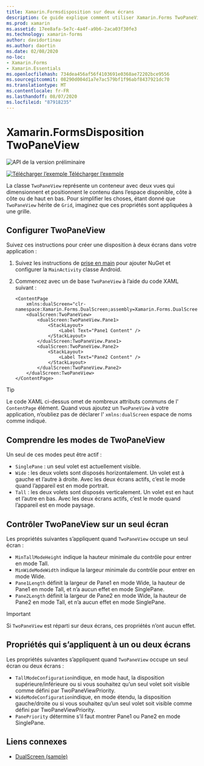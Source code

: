 ```yaml
---
title: Xamarin.Formsdisposition sur deux écrans
description: Ce guide explique comment utiliser Xamarin.Forms TwoPaneView pour optimiser votre expérience d’application pour les appareils à deux écrans tels que surface Duo et surface Neo.
ms.prod: xamarin
ms.assetid: 17ee8afa-5e7c-4a4f-a9b6-2aca03f30fe3
ms.technology: xamarin-forms
author: davidortinau
ms.author: daortin
ms.date: 02/08/2020
no-loc:
- Xamarin.Forms
- Xamarin.Essentials
ms.openlocfilehash: 734dea456af56f4103691e0368ae72202bce9556
ms.sourcegitcommit: 08290d004d1a7e7ac579bf1f96abf8437921dc70
ms.translationtype: MT
ms.contentlocale: fr-FR
ms.lasthandoff: 08/07/2020
ms.locfileid: "87918235"
---
```

# <a name="no-locxamarinforms-twopaneview-layout"></a>Xamarin.FormsDisposition TwoPaneView

![API de la version préliminaire](~/media/shared/preview.png)

[![Télécharger l’exemple](~/media/shared/download.png) Télécharger l’exemple](https://docs.microsoft.com/samples/xamarin/xamarin-forms-samples/userinterface-dualscreendemos/)

La classe `TwoPaneView` représente un conteneur avec deux vues qui dimensionnent et positionnent le contenu dans l’espace disponible, côte à côte ou de haut en bas. Pour simplifier les choses, étant donné que `TwoPaneView` hérite de `Grid`, imaginez que ces propriétés sont appliquées à une grille.

## <a name="set-up-twopaneview"></a>Configurer TwoPaneView

Suivez ces instructions pour créer une disposition à deux écrans dans votre application :

1. Suivez les instructions de [prise en main](index.md) pour ajouter NuGet et configurer la `MainActivity` classe Android.
1. Commencez avec un de base `TwoPaneView` à l’aide du code XAML suivant :

    ```xaml
    <ContentPage
        xmlns:dualScreen="clr-namespace:Xamarin.Forms.DualScreen;assembly=Xamarin.Forms.DualScreen">
        <dualScreen:TwoPaneView>
            <dualScreen:TwoPaneView.Pane1>
                <StackLayout>
                    <Label Text="Pane1 Content" />
                </StackLayout>
            </dualScreen:TwoPaneView.Pane1>
            <dualScreen:TwoPaneView.Pane2>
                <StackLayout>
                    <Label Text="Pane2 Content" />
                </StackLayout>
            </dualScreen:TwoPaneView.Pane2>
        </dualScreen:TwoPaneView>
    </ContentPage>
    ```

> [!TIP]
> Le code XAML ci-dessus omet de nombreux attributs communs de l' `ContentPage` élément. Quand vous ajoutez un `TwoPaneView` à votre application, n’oubliez pas de déclarer l' `xmlns:dualScreen` espace de noms comme indiqué.

## <a name="understand-twopaneview-modes"></a>Comprendre les modes de TwoPaneView

Un seul de ces modes peut être actif :

- `SinglePane` : un seul volet est actuellement visible.
- `Wide` : les deux volets sont disposés horizontalement. Un volet est à gauche et l’autre à droite. Avec les deux écrans actifs, c’est le mode quand l’appareil est en mode portrait.
- `Tall` : les deux volets sont disposés verticalement. Un volet est en haut et l’autre en bas. Avec les deux écrans actifs, c’est le mode quand l’appareil est en mode paysage.

## <a name="control-twopaneview-when-its-only-on-one-screen"></a>Contrôler TwoPaneView sur un seul écran

Les propriétés suivantes s’appliquent quand `TwoPaneView` occupe un seul écran :

- `MinTallModeHeight` indique la hauteur minimale du contrôle pour entrer en mode Tall.
- `MinWideModeWidth` indique la largeur minimale du contrôle pour entrer en mode Wide.
- `Pane1Length` définit la largeur de Pane1 en mode Wide, la hauteur de Pane1 en mode Tall, et n’a aucun effet en mode SinglePane.
- `Pane2Length` définit la largeur de Pane2 en mode Wide, la hauteur de Pane2 en mode Tall, et n’a aucun effet en mode SinglePane.

> [!IMPORTANT]
> Si `TwoPaneView` est réparti sur deux écrans, ces propriétés n’ont aucun effet.

## <a name="properties-that-apply-when-on-one-screen-or-two"></a>Propriétés qui s’appliquent à un ou deux écrans

Les propriétés suivantes s’appliquent quand `TwoPaneView` occupe un seul écran ou deux écrans :

- `TallModeConfiguration`indique, en mode haut, la disposition supérieure/inférieure ou si vous souhaitez qu’un seul volet soit visible comme défini par TwoPaneViewPriority.
- `WideModeConfiguration`indique, en mode étendu, la disposition gauche/droite ou si vous souhaitez qu’un seul volet soit visible comme défini par TwoPaneViewPriority.
- `PanePriority` détermine s’il faut montrer Pane1 ou Pane2 en mode SinglePane.

## <a name="related-links"></a>Liens connexes

- [DualScreen (sample)](https://docs.microsoft.com/samples/xamarin/xamarin-forms-samples/userinterface-dualscreendemos/)
